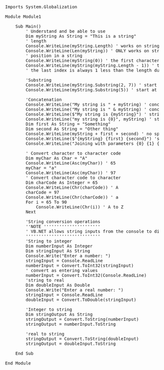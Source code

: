 <pre lang=vb.net>
Imports System.Globalization

Module Module1

    Sub Main()
        ' Understand and be able to use
        Dim myString As String = "This is a string"
        ' length
        Console.WriteLine(myString.Length) ' works on strings and arrays
        Console.WriteLine(Len(myString)) ' ONLY works on strings
        ' position in a string
        Console.WriteLine(myString(0)) ' the first character in a string (T)
        Console.WriteLine(myString(myString.Length - 1)) ' the last character in a string (g)
        ' the last index is always 1 less than the length due to the first index being 0

        'Substring
        Console.WriteLine(myString.Substring(2, 7)) ' start at index 2 and take a length of 7 (is is a)
        Console.WriteLine(myString.Substring(5)) ' start at index 5 and go to the end of the string (is a string)

        'Concatenation
        Console.WriteLine("My string is " + myString) ' concatenation with a + (only works on strings/chars)
        Console.WriteLine("My string is " & myString) ' concatenation with a & works on mixed data types
        Console.WriteLine($"My string is {myString}") ' string builder (string literals) allows you to add variables within a string using $ before and {} for variables
        Console.WriteLine("my string is {0}", myString) ' string builder using parameters {param number} and comma separated parameters
        Dim first As String = "Something"
        Dim second As String = "Other thing"
        Console.WriteLine(myString + first + second) ' no spaces
        Console.WriteLine($"{myString} {first} {second}") 'spaces included in string literal
        Console.WriteLine("Joining with parameters {0} {1} {2}", myString, first, second) ' spaces included in string build

        ' Convert character to character code
        Dim myChar As Char = "A"
        Console.WriteLine(Asc(myChar)) ' 65
        myChar = "a"
        Console.WriteLine(Asc(myChar)) ' 97
        ' Convert character code to character
        Dim charCode As Integer = 65
        Console.WriteLine(Chr(charCode)) ' A
        charCode = 97
        Console.WriteLine(Chr(charCode)) ' a
        For i = 65 To 90
            Console.WriteLine(Chr(i)) ' A to Z
        Next

        'String conversion operations
        ''NOTE ''''''''''''''''''''''
        ' VB.NET allows string inputs from the console to directly be converted if the data type being used in a number
        '''''''''''''''''''''''''''''
        'String to integer
        Dim numberInput As Integer
        Dim stringInput As String
        Console.Write("Enter a number: ")
        stringInput = Console.ReadLine
        numberInput = Convert.ToInt32(stringInput)
        ' convert as entering values
        numberInput = Convert.ToInt32(Console.ReadLine)
        'string to real
        Dim doubleInput As Double
        Console.Write("Enter a real number: ")
        stringInput = Console.ReadLine
        doubleInput = Convert.ToDouble(stringInput)

        'Integer to string
        Dim stringOutput As String
        stringOutput = Convert.ToString(numberInput)
        stringOutput = numberInput.ToString

        'real to string
        stringOutput = Convert.ToString(doubleInput)
        stringOutput = doubleInput.ToString

    End Sub

End Module
